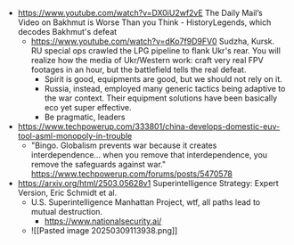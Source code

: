 - https://www.youtube.com/watch?v=DX0iU2wf2vE The Daily Mail’s Video on Bakhmut is Worse Than you Think - HistoryLegends, which decodes Bakhmut's defeat
	- https://www.youtube.com/watch?v=dKo7f9D9FV0 Sudzha, Kursk. RU special ops crawled the LPG pipeline to flank Ukr's rear. You will realize how the media of Ukr/Western work: craft very real FPV footages in an hour, but the battlefield tells the real defeat.
		- Spirit is good, equipments are good, but we should not rely on it.
		- Russia, instead, employed many generic tactics being adaptive to the war context. Their equipment solutions have been basically eco yet super effective.
		- Be pragmatic, leaders
- https://www.techpowerup.com/333801/china-develops-domestic-euv-tool-asml-monopoly-in-trouble
	- "Bingo. Globalism prevents war because it creates interdependence... when you remove that interdependence, you remove the safeguards against war." https://www.techpowerup.com/forums/posts/5470578
- https://arxiv.org/html/2503.05628v1 Superintelligence Strategy: Expert Version, Eric Schmidt et al.
	- U.S. Superintelligence Manhattan Project, wtf, all paths lead to mutual destruction.
		- https://www.nationalsecurity.ai/
	- ![[Pasted image 20250309113938.png]]
